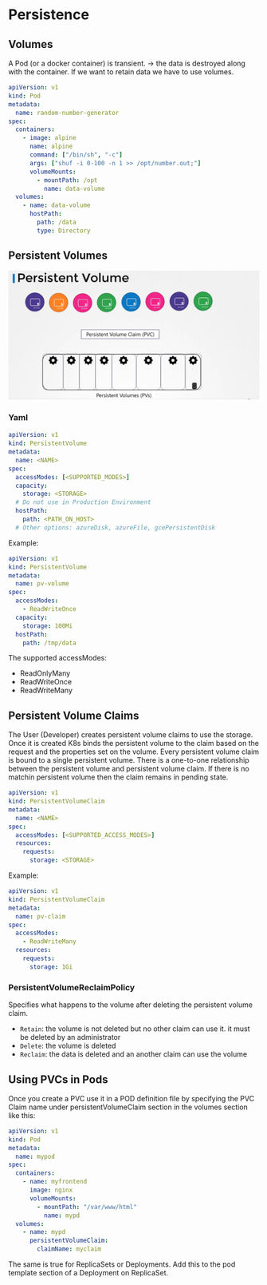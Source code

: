 # Persistence

## Volumes

A Pod (or a docker container) is transient. -> the data is destroyed along with the container.
If we want to retain data we have to use volumes.

```yaml
apiVersion: v1
kind: Pod
metadata:
  name: random-number-generator
spec:
  containers:
    - image: alpine
      name: alpine
      command: ["/bin/sh", "-c"]
      args: ["shuf -i 0-100 -n 1 >> /opt/number.out;"]
      volumeMounts:
        - mountPath: /opt
          name: data-volume
  volumes:
    - name: data-volume
      hostPath:
        path: /data
        type: Directory
```

## Persistent Volumes

![image info](./assets/k8s_pv.png)

### Yaml

```yaml
apiVersion: v1
kind: PersistentVolume
metadata:
  name: <NAME>
spec:
  accessModes: [<SUPPORTED_MODES>]
  capacity:
    storage: <STORAGE>
  # Do not use in Production Environment
  hostPath:
    path: <PATH_ON_HOST>
  # Other options: azureDisk, azureFile, gcePersistentDisk
```

Example:

```yaml
apiVersion: v1
kind: PersistentVolume
metadata:
  name: pv-volume
spec:
  accessModes:
    - ReadWriteOnce
  capacity:
    storage: 100Mi
  hostPath:
    path: /tmp/data
```

The supported accessModes:

- ReadOnlyMany
- ReadWriteOnce
- ReadWriteMany

## Persistent Volume Claims

The User (Developer) creates persistent volume claims to use the storage.
Once it is created K8s binds the persistent volume to the claim based on the request and the properties set on the volume. Every persistent volume claim is bound to a single persistent volume.
There is a one-to-one relationship between the persistent volume and persistent volume claim.
If there is no matchin persistent volume then the claim remains in pending state.

```yaml
apiVersion: v1
kind: PersistentVolumeClaim
metadata:
  name: <NAME>
spec:
  accessModes: [<SUPPORTED_ACCESS_MODES>]
  resources:
    requests:
      storage: <STORAGE>
```

Example:

```yaml
apiVersion: v1
kind: PersistentVolumeClaim
metadata:
  name: pv-claim
spec:
  accessModes:
    - ReadWriteMany
  resources:
    requests:
      storage: 1Gi
```

### PersistentVolumeReclaimPolicy

Specifies what happens to the volume after deleting the persistent volume claim.

- `Retain`: the volume is not deleted but no other claim can use it. it must be deleted by an administrator
- `Delete`: the volume is deleted
- `Reclaim`: the data is deleted and an another claim can use the volume

## Using PVCs in Pods

Once you create a PVC use it in a POD definition file by specifying the PVC Claim name under persistentVolumeClaim section in the volumes section like this:

```yaml
apiVersion: v1
kind: Pod
metadata:
  name: mypod
spec:
  containers:
    - name: myfrontend
      image: nginx
      volumeMounts:
        - mountPath: "/var/www/html"
          name: mypd
  volumes:
    - name: mypd
      persistentVolumeClaim:
        claimName: myclaim
```

The same is true for ReplicaSets or Deployments. Add this to the pod template section of a Deployment on ReplicaSet.
